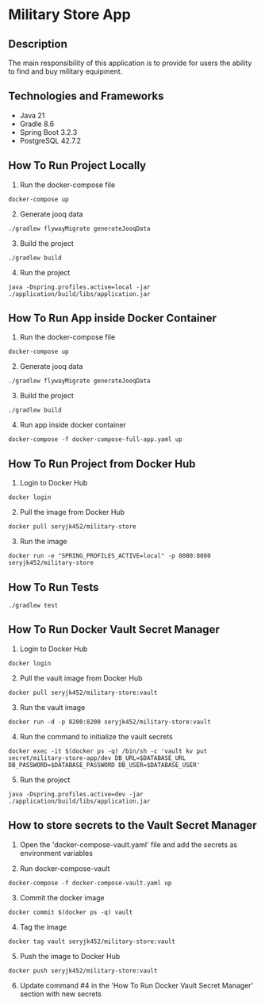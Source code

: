 # Military Store App

## Description
The main responsibility of this application is to provide for users the ability to find and buy military equipment.

## Technologies and Frameworks
- Java 21
- Gradle 8.6
- Spring Boot 3.2.3
- PostgreSQL 42.7.2

## How To Run Project Locally
1. Run the docker-compose file
```shell
docker-compose up
```

2. Generate jooq data
```shell
./gradlew flywayMigrate generateJooqData
```

3. Build the project
```shell
./gradlew build
```

4. Run the project
```shell
java -Dspring.profiles.active=local -jar ./application/build/libs/application.jar
```

## How To Run App inside Docker Container
1. Run the docker-compose file
```shell
docker-compose up
```

2. Generate jooq data
```shell
./gradlew flywayMigrate generateJooqData
```

3. Build the project
```shell
./gradlew build
```

4. Run app inside docker container
```shell
docker-compose -f docker-compose-full-app.yaml up
```

## How To Run Project from Docker Hub
1. Login to Docker Hub
```shell
docker login
```

2. Pull the image from Docker Hub
```shell
docker pull seryjk452/military-store
```

3. Run the image
```shell
docker run -e "SPRING_PROFILES_ACTIVE=local" -p 8080:8080 seryjk452/military-store
```

## How To Run Tests
```shell
./gradlew test
```

## How To Run Docker Vault Secret Manager
1. Login to Docker Hub
```shell
docker login
```

2. Pull the vault image from Docker Hub
```shell
docker pull seryjk452/military-store:vault
```

3. Run the vault image
```shell
docker run -d -p 8200:8200 seryjk452/military-store:vault
```

4. Run the command to initialize the vault secrets
```shell
docker exec -it $(docker ps -q) /bin/sh -c 'vault kv put secret/military-store-app/dev DB_URL=$DATABASE_URL DB_PASSWORD=$DATABASE_PASSWORD DB_USER=$DATABASE_USER'
```

5. Run the project
```shell
java -Dspring.profiles.active=dev -jar ./application/build/libs/application.jar
```

## How to store secrets to the Vault Secret Manager
1. Open the 'docker-compose-vault.yaml' file and add the secrets as environment variables


2. Run docker-compose-vault
```shell
docker-compose -f docker-compose-vault.yaml up
```

3. Commit the docker image
```shell
docker commit $(docker ps -q) vault
```

4. Tag the image
```shell
docker tag vault seryjk452/military-store:vault
```

5. Push the image to Docker Hub
```shell
docker push seryjk452/military-store:vault
```

6. Update command #4 in the 'How To Run Docker Vault Secret Manager' section with new secrets